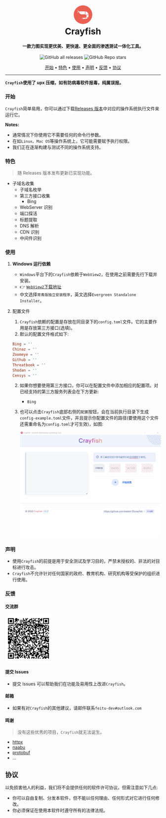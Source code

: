 <h1 align="center">
  <br>
  <img src="https://raw.githubusercontent.com/feitu-dev/crayfish/main/images/logo.png" alt="" title="" width="60" height="60" />
  <br> Crayfish
</h1>

<h4 align="center">一款力图实现更优美、更快速、更全面的渗透测试一体化工具。</h4>

<p align="center">
<img alt="GitHub all releases" src="https://img.shields.io/github/downloads/feitu-dev/crayfish/total?style=for-the-badge">
<img alt="GitHub Repo stars" src="https://img.shields.io/github/stars/feitu-dev/crayfish?style=for-the-badge">
</p>

<p align="center">
  <a href="#开始">开始</a> •
  <a href="#特色">特色</a> •
  <a href="#使用">使用</a> •
  <a href="#声明">声明</a> •
  <a href="#反馈">反馈</a> •
  <a href="#协议">协议</a>
</p>

---

**`Crayfish`使用了 upx 压缩，如有防病毒软件报毒，纯属误报。**

### 开始

`Crayfish`简单易用，你可以通过下载[Releases 版本](https://github.com/feitu-dev/crayfish/releases)中对应的操作系统执行文件来运行它。

**Notes:**

- 通常情况下你使用它不需要任何的命令行参数。
- 在如`Linux`、`Mac OS`等操作系统上，它可能需要赋予执行权限。
- 我们正在逐渐构建与测试不同的操作系统支持。

### 特色

> 随 Releases 版本发布更新已实现功能。

- 子域名收集
  - 子域名枚举
  - 第三方接口收集
    - Bing
  - WebServer 识别
  - 端口探活
  - 标题提取
  - DNS 解析
  - CDN 识别
  - 中间件识别

### 使用

1. **Windows 运行依赖**

   - `Windows`平台下的`Crayfish`依赖于`WebView2`，在使用之前需要先行下载并安装。
   - 👉 [`WebView2`下载地址](https://developer.microsoft.com/zh-cn/microsoft-edge/webview2/)
   - 中文选择`常青版独立安装程序`，英文选择`Evergreen Standalone Installer`。

2. 配置文件

   1. `Crayfish`依赖的配置是存放在同目录下的`config.toml`文件。它的主要作用是存放第三方接口(选填)。
   2. 默认的配置文件格式如下:

   ```toml
   Bing = ''
   Chinaz = ''
   Zoomeye = ''
   Github = ''
   Threatbook = ''
   Shodan = ''
   Censys = ''
   ```

   2. 如果你想要使用第三方接口，你可以在配置文件中添加相应的配置项。对已经支持的第三方服务列表会在下方更新:
      - `Bing`
   3. 也可以点击`Crayfish`底部右侧的`配置`按钮，会在当前执行目录下生成`config-example.toml`文件，并且提示你配置文件的路径(要使用这个文件还需重命名为`config.toml`才可生效)，如图:

      ![生成默认配置文件](https://github.com/feitu-dev/crayfish/blob/main/images/generate.gif "生成默认配置文件")

### 声明

- 使用`Crayfish`的前提是用于安全测试及学习目的，严禁未授权的、非法的对目标进行攻击。
- `Crayfish`不允许针对任何国家的政府、教育机构、研究机构等受保护的组织进行使用。

### 反馈


#### 交流群

<img src="https://raw.githubusercontent.com/feitu-dev/crayfish/main/images/w.jpg" alt="" title="" width="150" height="150" />


#### 提交 Issues

- 提交 Issues 可以帮助我们在功能及易用性上改进`Crayfish`。

#### 邮箱

- 如果有对`Crayfish`的其他建议，请邮件联系`feitu-dev#outlook.com`

#### 鸣谢

> 没有这些优秀的项目，`Crayfish`就无法诞生。

- [httpx](https://github.com/projectdiscovery/httpx)
- [naabu](https://github.com/projectdiscovery/naabu)
- [protobuf](https://github.com/golang/protobuf)
- ...

## 协议

以免损害他人的利益，我们将不会提供任何的软件许可协议。但需注意如下几点:

- 你可以自由复制、分发本软件，但不能以任何理由、任何形式对它进行任何修改。
- 你必须保证在使用本软件时遵守所有的法律法规。
